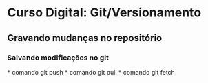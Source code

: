 <h1> Curso Digital: Git/Versionamento</h1>

<h2> Gravando mudanças no repositório </h2>

<h3> Salvando modificações no git </h3>
* comando git push 
* comando git pull
* comando git fetch
